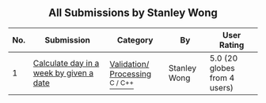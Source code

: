 ﻿<div align="center">

## All Submissions by Stanley Wong

</div>

No.  | Submission | Category | By   | User Rating
---- | ---------- | -------- | ---- | -----------
1 | [Calculate day in a week by given a date<br />](https://github.com/Planet-Source-Code/stanley-wong-calculate-day-in-a-week-by-given-a-date__3-2857) | [Validation/ Processing<br /><sup>C / C++</sup>](../ByCategory/validation-processing__3-16.md) | Stanley Wong | 5.0 (20 globes from 4 users)
